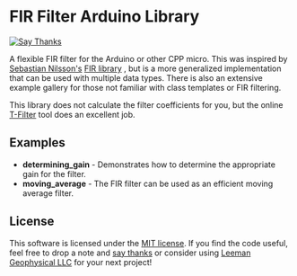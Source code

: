 # FIR Filter Arduino Library

[![Say Thanks](https://img.shields.io/badge/Say%20Thanks-!-1EAEDB.svg)](https://saythanks.io/to/leemangeo)

A flexible FIR filter for the Arduino or other CPP micro. This was inspired by
[Sebastian Nilsson's](https://github.com/sebnil)
[FIR library](https://github.com/sebnil/FIR-filter-Arduino-Library)
, but is a more generalized implementation that can be used with multiple data
types. There is also an extensive example gallery for those not familiar with
class templates or FIR filtering.

This library does not calculate the filter coefficients for you, but the online
[T-Filter](http://t-filter.engineerjs.com) tool does an excellent job.

## Examples
* **determining_gain** - Demonstrates how to determine the appropriate gain for
  the filter.
* **moving_average** - The FIR filter can be used as an efficient moving average
  filter.

## License
This software is licensed under the [MIT license](LICENSE). If you find the
code useful, feel free to drop a note and
[say thanks](https://saythanks.io/to/leemangeo) or consider using
[Leeman Geophysical LLC](https://www.leemangeophysical.com) for your next
project!
